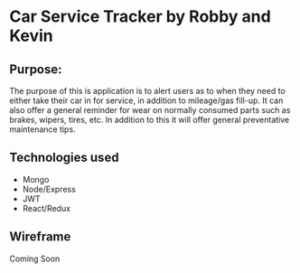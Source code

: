 # Car Service Tracker by Robby and Kevin

## Purpose:

The purpose of this is application is to alert users as
to when they need to either take their car in for service, in addition to
mileage/gas fill-up. It can also offer a general reminder for wear on
normally consumed parts such as brakes, wipers,
tires, etc. In addition to this it will offer general preventative maintenance
tips.


## Technologies used
* Mongo
* Node/Express
* JWT
* React/Redux



## Wireframe

Coming Soon
